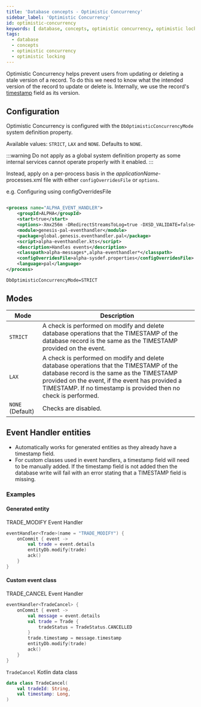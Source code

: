 ```yaml
---
title: 'Database concepts - Optimistic Concurrency'
sidebar_label: 'Optimistic Concurrency'
id: optimistic-concurrency
keywords: [ database, concepts, optimistic concurrency, optimistic locking ]
tags:
  - database
  - concepts
  - optimistic concurrency
  - optimistic locking
---
```


Optimistic Concurrency helps prevent users from updating or deleting a stale version of a record. To do this we need to
know what the intended version of the record to update or delete is. Internally, we use the
record's [timestamp](../../fields-tables-views/timestamps) field as its version.

## Configuration

Optimistic Concurrency is configured with the `DbOptimisticConcurrencyMode` system definition property.

Available values: `STRICT`, `LAX` and `NONE`. Defaults to `NONE`.

:::warning
Do not apply as a global system definition property as some internal services cannot operate properly with it enabled.
:::

Instead, apply on a per-process basis in the _applicationName_-processes.xml file with either `configOverridesFile`
or `options`.

e.g. Configuring using configOverridesFile

```xml title="alpha-processes.xml"

<process name="ALPHA_EVENT_HANDLER">
    <groupId>ALPHA</groupId>
    <start>true</start>
    <options>-Xmx256m -DRedirectStreamsToLog=true -DXSD_VALIDATE=false</options>
    <module>genesis-pal-eventhandler</module>
    <package>global.genesis.eventhandler.pal</package>
    <script>alpha-eventhandler.kts</script>
    <description>Handles events</description>
    <classpath>alpha-messages*,alpha-eventhandler*</classpath>
    <configOverridesFile>alpha-sysdef.properties</configOverridesFile>
    <language>pal</language>
</process>
```

```properties title="alpha-sysdef.properties"
DbOptimisticConcurrencyMode=STRICT
```

## Modes

| Mode             | Description                                                                                                                                                                                                                                                |
|------------------|------------------------------------------------------------------------------------------------------------------------------------------------------------------------------------------------------------------------------------------------------------|
| `STRICT`         | A check is performed on modify and delete database operations that the TIMESTAMP of the database record is the same as the TIMESTAMP provided on the event.                                                                                                |
| `LAX`            | A check is performed on modify and delete database operations that the TIMESTAMP of the database record is the same as the TIMESTAMP provided on the event, if the event has provided a TIMESTAMP. If no timestamp is provided then no check is performed. |
| `NONE` (Default) | Checks are disabled.                                                                                                                                                                                                                                       |

## Event Handler entities

- Automatically works for generated entities as they already have a timestamp field.
- For custom classes used in event handlers, a timestamp field will need to be manually added. If the timestamp field is
  not added then the database write will fail with an error stating that a TIMESTAMP field is missing.

### Examples

#### Generated entity

TRADE_MODIFY Event Handler

```kotlin title="trade-eventhandler.kts"
eventHandler<Trade>(name = "TRADE_MODIFY") {
    onCommit { event ->
        val trade = event.details
        entityDb.modify(trade)
        ack()
    }
}
```

#### Custom event class

TRADE_CANCEL Event Handler

```kotlin title="trade-eventhandler.kts"
eventHandler<TradeCancel> {
    onCommit { event ->
        val message = event.details
        val trade = Trade {
            tradeStatus = TradeStatus.CANCELLED
        }
        trade.timestamp = message.timestamp
        entityDb.modify(trade)
        ack()
    }
}
```

`TradeCancel` Kotlin data class

```kotlin title="TradeCancel.kt"
data class TradeCancel(
    val tradeId: String,
    val timestamp: Long,
)
```

